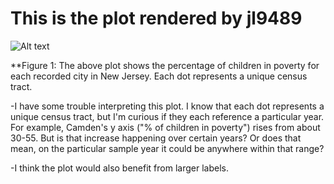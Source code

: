 # This is the plot rendered by jl9489


![Alt text](https://lh3.googleusercontent.com/-OHeavafgLHA/W-rzQUn1uOI/AAAAAAAABdY/0knjAXHLiwMxsdwBEvZ_YuEPlm3TJ6qAQCL0BGAYYCw/h712/2018-11-13.png)

**Figure 1: The above plot shows the percentage of children in poverty for each recorded city in New Jersey. Each dot represents a unique census tract.







-I have some trouble interpreting this plot. I know that each dot represents a unique census tract, but I'm curious if they each reference a particular year. For example, Camden's y axis ("% of children in poverty") rises from about 30-55. But is that increase happening over certain years? Or does that mean, on the particular sample year it could be anywhere within that range?

-I think the plot would also benefit from larger labels. 
